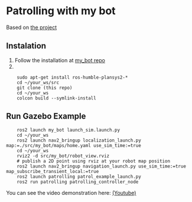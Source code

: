# Patrolling with my bot

Based on [the project](https://github.com/PlanSys2/ros2_planning_system_examples/blob/master/plansys2_patrol_navigation_example/params/nav2_params.yaml)

## Instalation

1. Follow the installation at [my_bot repo](https://github.com/AdrianCobo/my_bot)
2. 

```console
    sudo apt-get install ros-humble-plansys2-*
    cd ~/your_ws/src
    git clone (this repo)
    cd ~/your_ws
    colcon build --symlink-install
```

## Run Gazebo Example

```console
    ros2 launch my_bot launch_sim.launch.py
    cd ~/your_ws
    ros2 launch nav2_bringup localization_launch.py map:=./src/my_bot/maps/home.yaml use_sim_time:=true
    cd ~/your_ws
    rviz2 -d src/my_bot/robot_view.rviz
    # publish a 2D point using rviz at your robot map position
    ros2 launch nav2_bringup navigation_launch.py use_sim_time:=true map_subscribe_transient_local:=true
    ros2 launch patrolling patrol_example_launch.py
    ros2 run patrolling patrolling_controller_node
```

You can see the video demonstration here: [(Youtube)](https://youtu.be/MbuiRqzs0qQ)
